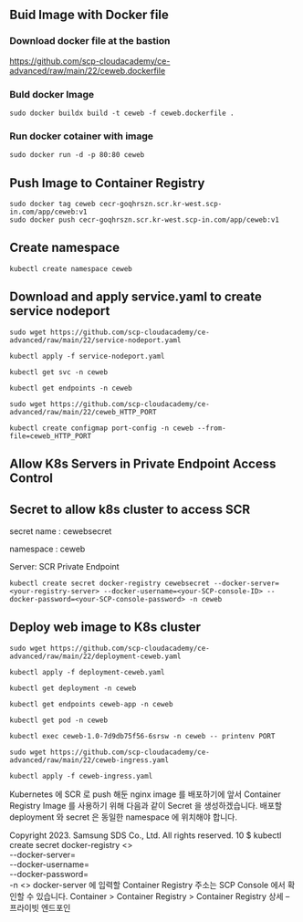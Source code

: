 
## Buid Image with Docker file

### Download docker file at the bastion

https://github.com/scp-cloudacademy/ce-advanced/raw/main/22/ceweb.dockerfile

### Buld docker Image

    sudo docker buildx build -t ceweb -f ceweb.dockerfile .

### Run docker cotainer with image

    sudo docker run -d -p 80:80 ceweb

## Push Image to Container Registry

    sudo docker tag ceweb cecr-goqhrszn.scr.kr-west.scp-in.com/app/ceweb:v1
    sudo docker push cecr-goqhrszn.scr.kr-west.scp-in.com/app/ceweb:v1

## Create namespace

    kubectl create namespace ceweb

## Download and apply service.yaml to create service nodeport

    sudo wget https://github.com/scp-cloudacademy/ce-advanced/raw/main/22/service-nodeport.yaml
    
    kubectl apply -f service-nodeport.yaml
    
    kubectl get svc -n ceweb

    kubectl get endpoints -n ceweb   

    sudo wget https://github.com/scp-cloudacademy/ce-advanced/raw/main/22/ceweb_HTTP_PORT

    kubectl create configmap port-config -n ceweb --from-file=ceweb_HTTP_PORT 

## Allow K8s Servers in Private Endpoint Access Control

## Secret to allow k8s cluster to access SCR
secret name : cewebsecret

namespace : ceweb

Server: SCR Private Endpoint 


    kubectl create secret docker-registry cewebsecret --docker-server=<your-registry-server> --docker-username=<your-SCP-console-ID> --docker-password=<your-SCP-console-password> -n ceweb 

## Deploy web image to K8s cluster

    sudo wget https://github.com/scp-cloudacademy/ce-advanced/raw/main/22/deployment-ceweb.yaml
    
    kubectl apply -f deployment-ceweb.yaml

    kubectl get deployment -n ceweb

    kubectl get endpoints ceweb-app -n ceweb

    kubectl get pod -n ceweb

    kubectl exec ceweb-1.0-7d9db75f56-6srsw -n ceweb -- printenv PORT

    sudo wget https://github.com/scp-cloudacademy/ce-advanced/raw/main/22/ceweb-ingress.yaml

    kubectl apply -f ceweb-ingress.yaml

    
    



Kubernetes 에 SCR 로 push 해둔 nginx image 를 배포하기에 앞서 Container Registry 
Image 를 사용하기 위해 다음과 같이 Secret 을 생성하겠습니다. 배포할 deployment 와
secret 은 동일한 namespace 에 위치해야 합니다.

Copyright 2023. Samsung SDS Co., Ltd. All rights reserved. 10
$ kubectl create secret docker-registry <<secret name>> \
--docker-server=<your-registry-server> \
--docker-username=<your-SCP-console-ID> \
--docker-password=<your-SCP-console-password> \
-n <<nameSpace name>> 
docker-server 에 입력할 Container Registry 주소는 SCP Console 에서 확인할 수
있습니다.
Container > Container Registry > Container Registry 상세 – 프라이빗 엔드포인
